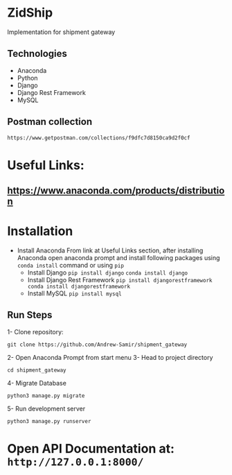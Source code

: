 # ZidShip

Implementation for shipment gateway

## Technologies
-   Anaconda
-   Python
-   Django
-   Django Rest Framework
-   MySQL

## Postman collection
```https://www.getpostman.com/collections/f9dfc7d8150ca9d2f0cf```

# Useful Links:
## https://www.anaconda.com/products/distribution

# Installation
- Install Anaconda
    From link at Useful Links section, after installing Anaconda open anaconda prompt
    and install following packages using ``` conda install ``` command or using ``` pip ```
    - Install Django
        ``` pip install django ```
        ``` conda install django ```
    - Install Django Rest Framework
        ``` pip install djangorestframework ```
        ``` conda install djangorestframework```
    - Install MySQL
        ``` pip install mysql ```

## Run Steps
1- Clone repository:
```
git clone https://github.com/Andrew-Samir/shipment_gateway
```
2- Open Anaconda Prompt from start menu
3- Head to project directory
```
cd shipment_gateway
```
4- Migrate Database
```
python3 manage.py migrate
```
5- Run development server
```
python3 manage.py runserver
```
# Open API Documentation at: ```http://127.0.0.1:8000/```

